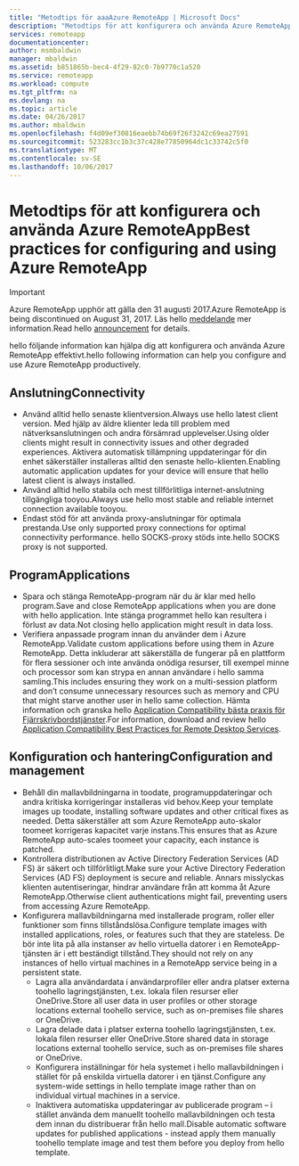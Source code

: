 ```yaml
---
title: "Metodtips för aaaAzure RemoteApp | Microsoft Docs"
description: "Metodtips för att konfigurera och använda Azure RemoteApp."
services: remoteapp
documentationcenter: 
author: msmbaldwin
manager: mbaldwin
ms.assetid: b851865b-bec4-4f29-82c0-7b9770c1a520
ms.service: remoteapp
ms.workload: compute
ms.tgt_pltfrm: na
ms.devlang: na
ms.topic: article
ms.date: 04/26/2017
ms.author: mbaldwin
ms.openlocfilehash: f4d09ef30816eaebb74b69f26f3242c69ea27591
ms.sourcegitcommit: 523283cc1b3c37c428e77850964dc1c33742c5f0
ms.translationtype: MT
ms.contentlocale: sv-SE
ms.lasthandoff: 10/06/2017
---
```

# <a name="best-practices-for-configuring-and-using-azure-remoteapp"></a><span data-ttu-id="823b5-103">Metodtips för att konfigurera och använda Azure RemoteApp</span><span class="sxs-lookup"><span data-stu-id="823b5-103">Best practices for configuring and using Azure RemoteApp</span></span>
> [!IMPORTANT]
> <span data-ttu-id="823b5-104">Azure RemoteApp upphör att gälla den 31 augusti 2017.</span><span class="sxs-lookup"><span data-stu-id="823b5-104">Azure RemoteApp is being discontinued on August 31, 2017.</span></span> <span data-ttu-id="823b5-105">Läs hello [meddelande](https://blogs.technet.microsoft.com/enterprisemobility/2016/08/12/application-remoting-and-the-cloud/) mer information.</span><span class="sxs-lookup"><span data-stu-id="823b5-105">Read hello [announcement](https://blogs.technet.microsoft.com/enterprisemobility/2016/08/12/application-remoting-and-the-cloud/) for details.</span></span>
> 
> 

<span data-ttu-id="823b5-106">hello följande information kan hjälpa dig att konfigurera och använda Azure RemoteApp effektivt.</span><span class="sxs-lookup"><span data-stu-id="823b5-106">hello following information can help you configure and use Azure RemoteApp productively.</span></span>

## <a name="connectivity"></a><span data-ttu-id="823b5-107">Anslutning</span><span class="sxs-lookup"><span data-stu-id="823b5-107">Connectivity</span></span>
* <span data-ttu-id="823b5-108">Använd alltid hello senaste klientversion.</span><span class="sxs-lookup"><span data-stu-id="823b5-108">Always use hello latest client version.</span></span> <span data-ttu-id="823b5-109">Med hjälp av äldre klienter leda till problem med nätverksanslutningen och andra försämrad upplevelser.</span><span class="sxs-lookup"><span data-stu-id="823b5-109">Using older clients might result in connectivity issues and other degraded experiences.</span></span> <span data-ttu-id="823b5-110">Aktivera automatisk tillämpning uppdateringar för din enhet säkerställer installeras alltid den senaste hello-klienten.</span><span class="sxs-lookup"><span data-stu-id="823b5-110">Enabling automatic application updates for your device will ensure that hello latest client is always installed.</span></span>
* <span data-ttu-id="823b5-111">Använd alltid hello stabila och mest tillförlitliga internet-anslutning tillgängliga tooyou.</span><span class="sxs-lookup"><span data-stu-id="823b5-111">Always use hello most stable and reliable internet connection available tooyou.</span></span>  
* <span data-ttu-id="823b5-112">Endast stöd för att använda proxy-anslutningar för optimala prestanda.</span><span class="sxs-lookup"><span data-stu-id="823b5-112">Use only supported proxy connections for optimal connectivity performance.</span></span>  <span data-ttu-id="823b5-113">hello SOCKS-proxy stöds inte.</span><span class="sxs-lookup"><span data-stu-id="823b5-113">hello SOCKS proxy is not supported.</span></span>

## <a name="applications"></a><span data-ttu-id="823b5-114">Program</span><span class="sxs-lookup"><span data-stu-id="823b5-114">Applications</span></span>
* <span data-ttu-id="823b5-115">Spara och stänga RemoteApp-program när du är klar med hello program.</span><span class="sxs-lookup"><span data-stu-id="823b5-115">Save and close RemoteApp applications when you are done with hello application.</span></span> <span data-ttu-id="823b5-116">Inte stänga programmet hello kan resultera i förlust av data.</span><span class="sxs-lookup"><span data-stu-id="823b5-116">Not closing hello application might result in data loss.</span></span>
* <span data-ttu-id="823b5-117">Verifiera anpassade program innan du använder dem i Azure RemoteApp.</span><span class="sxs-lookup"><span data-stu-id="823b5-117">Validate custom applications before using them in Azure RemoteApp.</span></span> <span data-ttu-id="823b5-118">Detta inkluderar att säkerställa de fungerar på en plattform för flera sessioner och inte använda onödiga resurser, till exempel minne och processor som kan strypa en annan användare i hello samma samling.</span><span class="sxs-lookup"><span data-stu-id="823b5-118">This includes ensuring they work on a multi-session platform and don’t consume unnecessary resources such as memory and CPU that might starve another user in hello same collection.</span></span> <span data-ttu-id="823b5-119">Hämta information och granska hello [Application Compatibility bästa praxis för Fjärrskrivbordstjänster](http://www.dabcc.com/resources/Application%20Compatibility%20Best%20Practices%20for%20Remote%20Desktop%20Services.pdf).</span><span class="sxs-lookup"><span data-stu-id="823b5-119">For information, download and review hello [Application Compatibility Best Practices for Remote Desktop Services](http://www.dabcc.com/resources/Application%20Compatibility%20Best%20Practices%20for%20Remote%20Desktop%20Services.pdf).</span></span>

## <a name="configuration-and-management"></a><span data-ttu-id="823b5-120">Konfiguration och hantering</span><span class="sxs-lookup"><span data-stu-id="823b5-120">Configuration and management</span></span>
* <span data-ttu-id="823b5-121">Behåll din mallavbildningarna in toodate, programuppdateringar och andra kritiska korrigeringar installeras vid behov.</span><span class="sxs-lookup"><span data-stu-id="823b5-121">Keep your template images up toodate, installing software updates and other critical fixes as needed.</span></span> <span data-ttu-id="823b5-122">Detta säkerställer att som Azure RemoteApp auto-skalor toomeet korrigeras kapacitet varje instans.</span><span class="sxs-lookup"><span data-stu-id="823b5-122">This ensures that as Azure RemoteApp auto-scales toomeet your capacity, each instance is patched.</span></span>  
* <span data-ttu-id="823b5-123">Kontrollera distributionen av Active Directory Federation Services (AD FS) är säkert och tillförlitligt.</span><span class="sxs-lookup"><span data-stu-id="823b5-123">Make sure your Active Directory Federation Services (AD FS) deployment is secure and reliable.</span></span> <span data-ttu-id="823b5-124">Annars misslyckas klienten autentiseringar, hindrar användare från att komma åt Azure RemoteApp.</span><span class="sxs-lookup"><span data-stu-id="823b5-124">Otherwise client authentications might fail, preventing users from accessing Azure RemoteApp.</span></span>
* <span data-ttu-id="823b5-125">Konfigurera mallavbildningarna med installerade program, roller eller funktioner som finns tillståndslösa.</span><span class="sxs-lookup"><span data-stu-id="823b5-125">Configure template images with installed applications, roles, or features such that they are stateless.</span></span> <span data-ttu-id="823b5-126">De bör inte lita på alla instanser av hello virtuella datorer i en RemoteApp-tjänsten är i ett beständigt tillstånd.</span><span class="sxs-lookup"><span data-stu-id="823b5-126">They should not rely on any instances of hello virtual machines in a RemoteApp service being in a persistent state.</span></span>
  * <span data-ttu-id="823b5-127">Lagra alla användardata i användarprofiler eller andra platser externa toohello lagringstjänsten, t.ex. lokala filen resurser eller OneDrive.</span><span class="sxs-lookup"><span data-stu-id="823b5-127">Store all user data in user profiles or other storage locations external toohello service, such as on-premises file shares or OneDrive.</span></span>
  * <span data-ttu-id="823b5-128">Lagra delade data i platser externa toohello lagringstjänsten, t.ex. lokala filen resurser eller OneDrive.</span><span class="sxs-lookup"><span data-stu-id="823b5-128">Store shared data in storage locations external toohello service, such as on-premises file shares or OneDrive.</span></span>
  * <span data-ttu-id="823b5-129">Konfigurera inställningar för hela systemet i hello mallavbildningen i stället för på enskilda virtuella datorer i en tjänst.</span><span class="sxs-lookup"><span data-stu-id="823b5-129">Configure any system-wide settings in hello template image rather than on individual virtual machines in a service.</span></span>
  * <span data-ttu-id="823b5-130">Inaktivera automatiska uppdateringar av publicerade program – i stället använda dem manuellt toohello mallavbildningen och testa dem innan du distribuerar från hello mall.</span><span class="sxs-lookup"><span data-stu-id="823b5-130">Disable automatic software updates for published applications - instead apply them manually toohello template image and test them before you deploy  from hello template.</span></span>

